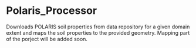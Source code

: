 # Polaris_Processor
Downloads POLARIS soil properties from data repository for a given domain extent and maps the soil properties to the provided geometry.
Mapping part of the porject will be added soon. 
